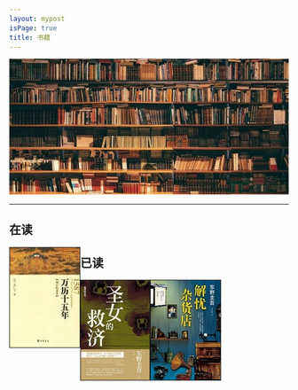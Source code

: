```yaml
---
layout: mypost
isPage: true
title: 书籍
---
```

![书](/img/book.jpg)
<br/>

***
## 在读
<img src="/img/万历十五年.jpg" alt="万历十五年" height="180" width="126" border="1" title="" align="left">

## 已读

<img src="/img/剩女的救济.jpg" alt="圣女的救济" height="180" width="124" border="1" title="圣女的救济" align="left">
<img src="/img/解忧杂货店.jpg" alt="解忧杂货店" height="180" width="126" border="1" title="解忧杂货店" align="left">
